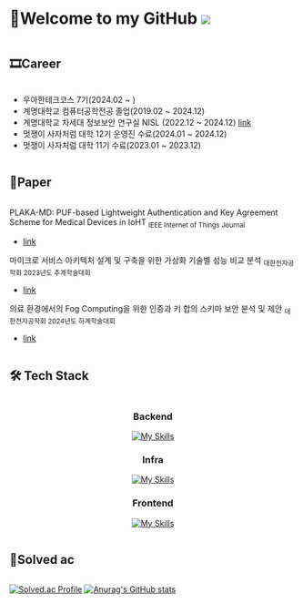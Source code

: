 # 👋Welcome to my GitHub ![](https://komarev.com/ghpvc/?username=changuii&label=Profile%20views&color=af4bf1&style=flat) 

<h2 style="display: inline-block; vertical-align: middle;">🎞Career </h2>

- 우아한테크코스 7기(2024.02 ~ )
- 계명대학교 컴퓨터공학전공 졸업(2019.02 ~ 2024.12)
- 계명대학교 차세대 정보보안 연구실 NISL (2022.12 ~ 2024.12) [link](https://nisl.vercel.app/)
- 멋쟁이 사자처럼 대학 12기 운영진 수료(2024.01 ~ 2024.12)
- 멋쟁이 사자처럼 대학 11기 수료(2023.01 ~ 2023.12)

<h2 style="display: inline-block; vertical-align: middle;">📜Paper</h2>

PLAKA-MD: PUF-based Lightweight Authentication and Key Agreement Scheme for Medical Devices in IoHT <sub>IEEE Internet of Things Journal</sub>
- [link](https://ieeexplore.ieee.org/document/10906502)

마이크로 서비스 아키텍처 설계 및 구축을 위한 가상화 기술별 성능 비교 분석 <sub>대한전자공학회 2023년도 추계학술대회</sub>
- [link](https://www.dbpia.co.kr/journal/articleDetail?nodeId=NODE11701299)

의료 환경에서의 Fog Computing을 위한 인증과 키 합의 스키마 보안 분석 및 제안 <sub>대한전자공학회 2024년도 하계학술대회</sub>
- [link](https://www.dbpia.co.kr/journal/articleDetail?nodeId=NODE11891096)

<h2 style="display: inline-block; vertical-align: middle;">🛠 Tech Stack </h2>

<div align=center>

<h3>Backend</h3>

[![My Skills](https://skillicons.dev/icons?i=spring,hibernate&theme=light)](https://skillicons.dev)

<h3>Infra</h3>

[![My Skills](https://skillicons.dev/icons?i=ubuntu,aws,docker&theme=light)](https://skillicons.dev)

<h3>Frontend</h3>

[![My Skills](https://skillicons.dev/icons?i=react,nextjs,tailwind,vite&theme=light)](https://skillicons.dev)
</div>

<h2 style="display: inline-block; vertical-align: middle;">🏅Solved ac </h2>

[![Solved.ac Profile](http://mazassumnida.wtf/api/generate_badge?boj=rhljh201)](https://solved.ac/rhljh201)
[![Anurag's GitHub stats](https://github-readme-stats.vercel.app/api?username=changuii&theme=graywhite)](https://github.com/anuraghazra/github-readme-stats)  
